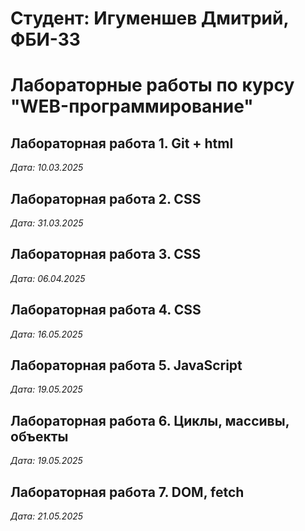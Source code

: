 # Студент: Игуменшев Дмитрий, ФБИ-33

# Лабораторные работы по курсу "WEB-программирование"

## Лабораторная работа 1. Git + html

*Дата: 10.03.2025*

## Лабораторная работа 2. CSS

*Дата: 31.03.2025*

## Лабораторная работа 3. CSS

*Дата: 06.04.2025*

## Лабораторная работа 4. CSS

*Дата: 16.05.2025*

## Лабораторная работа 5. JavaScript

*Дата: 19.05.2025*

## Лабораторная работа 6. Циклы, массивы, объекты

*Дата: 19.05.2025*

## Лабораторная работа 7. DOM, fetch

*Дата: 21.05.2025*